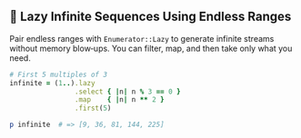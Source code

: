 ## 🔄 Lazy Infinite Sequences Using Endless Ranges
Pair endless ranges with `Enumerator::Lazy` to generate infinite streams without memory blow‑ups. You can filter, map, and then take only what you need.

```ruby
# First 5 multiples of 3
infinite = (1..).lazy
                .select { |n| n % 3 == 0 }
                .map    { |n| n ** 2 }
                .first(5)

p infinite  # => [9, 36, 81, 144, 225]
```